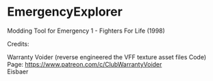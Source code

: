 # EmergencyExplorer
Modding Tool for Emergency 1 - Fighters For Life (1998)

Credits: 

Warranty Voider (reverse engineered the VFF texture asset files Code) Page: https://www.patreon.com/c/ClubWarrantyVoider  
Eisbaer
